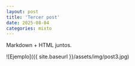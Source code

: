 ```yaml
---
layout: post
title: 'Tercer post'
date: 2025-08-04
categories: mixto
---
```

Markdown + HTML juntos.

![Ejemplo]({{ site.baseurl }}/assets/img/post3.jpg)
